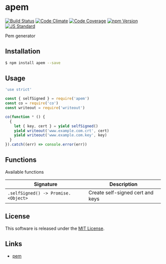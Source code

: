 apem
==========

<!---
This file is generated by ape-tmpl. Do not update manually.
--->

<!-- Badge Start -->
<a name="badges"></a>

[![Build Status][bd_travis_shield_url]][bd_travis_url]
[![Code Climate][bd_codeclimate_shield_url]][bd_codeclimate_url]
[![Code Coverage][bd_codeclimate_coverage_shield_url]][bd_codeclimate_url]
[![npm Version][bd_npm_shield_url]][bd_npm_url]
[![JS Standard][bd_standard_shield_url]][bd_standard_url]

[bd_repo_url]: https://github.com/a-labo/apem
[bd_travis_url]: http://travis-ci.org/a-labo/apem
[bd_travis_shield_url]: http://img.shields.io/travis/a-labo/apem.svg?style=flat
[bd_travis_com_url]: http://travis-ci.com/a-labo/apem
[bd_travis_com_shield_url]: https://api.travis-ci.com/a-labo/apem.svg?token=
[bd_license_url]: https://github.com/a-labo/apem/blob/master/LICENSE
[bd_codeclimate_url]: http://codeclimate.com/github/a-labo/apem
[bd_codeclimate_shield_url]: http://img.shields.io/codeclimate/github/a-labo/apem.svg?style=flat
[bd_codeclimate_coverage_shield_url]: http://img.shields.io/codeclimate/coverage/github/a-labo/apem.svg?style=flat
[bd_gemnasium_url]: https://gemnasium.com/a-labo/apem
[bd_gemnasium_shield_url]: https://gemnasium.com/a-labo/apem.svg
[bd_npm_url]: http://www.npmjs.org/package/apem
[bd_npm_shield_url]: http://img.shields.io/npm/v/apem.svg?style=flat
[bd_standard_url]: http://standardjs.com/
[bd_standard_shield_url]: https://img.shields.io/badge/code%20style-standard-brightgreen.svg

<!-- Badge End -->


<!-- Description Start -->
<a name="description"></a>

Pem generator

<!-- Description End -->


<!-- Overview Start -->
<a name="overview"></a>



<!-- Overview End -->


<!-- Sections Start -->
<a name="sections"></a>

<!-- Section from "doc/guides/01.Installation.md.hbs" Start -->

<a name="section-doc-guides-01-installation-md"></a>

Installation
-----

```bash
$ npm install apem --save
```


<!-- Section from "doc/guides/01.Installation.md.hbs" End -->

<!-- Section from "doc/guides/02.Usage.md.hbs" Start -->

<a name="section-doc-guides-02-usage-md"></a>

Usage
---------

```javascript
'use strict'

const { selfSigned } = require('apem')
const co = require('co')
const writeout = require('writeout')

co(function * () {
  {
    let { key, cert } = yield selfSigned()
    yield writeout('www.example.com.crt', cert)
    yield writeout('www.example.com.key', key)
  }
}).catch((err) => console.error(err))


```


<!-- Section from "doc/guides/02.Usage.md.hbs" End -->

<!-- Section from "doc/guides/03.Functions.md.hbs" Start -->

<a name="section-doc-guides-03-functions-md"></a>

Functions
---------

Available functions

| Signature | Description |
| ---- | ----------- |
| `.selfSigned() -> Promise.<Object>` | Create self-signed cert and keys |


<!-- Section from "doc/guides/03.Functions.md.hbs" End -->


<!-- Sections Start -->


<!-- LICENSE Start -->
<a name="license"></a>

License
-------
This software is released under the [MIT License](https://github.com/a-labo/apem/blob/master/LICENSE).

<!-- LICENSE End -->


<!-- Links Start -->
<a name="links"></a>

Links
------

+ [pem][pem_url]

[pem_url]: https://github.com/andris9/pem#readme

<!-- Links End -->
